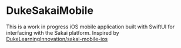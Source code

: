 # DukeSakaiMobile

This is a work in progress iOS mobile application built with SwiftUI for interfacing with the Sakai platform. Inspired by [DukeLearningInnovation/sakai-mobile-ios](https://github.com/DukeLearningInnovation/sakai-mobile-ios)
